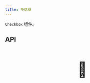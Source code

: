 ```yaml
---
title: 多选框
---
```


`Checkbox` 组件。

## API

<div style="padding: 40px 0;font-size: 48px; text-align: center;">🚧</div>
